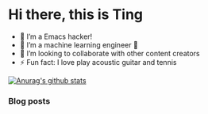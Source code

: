# Hi there, this is Ting

- 🔭 I’m a Emacs hacker!
- 🌱 I’m a machine learning engineer 🤣
- 👯 I’m looking to collaborate with other content creators
- ⚡ Fun fact: I love play acoustic guitar and tennis

[![Anurag's github stats](https://github-readme-stats.vercel.app/api?username=ztlevi)](https://github.com/anuraghazra/github-readme-stats)

### Blog posts

<!-- BLOG-POST-LIST:START -->
<!-- BLOG-POST-LIST:END -->
